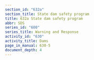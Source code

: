 ```yaml
---
section_id: "632a"
section_title: State dam safety program
title: 632a State dam safety program
abbr: SDS
series_id: "600"
series_title: Warning and Response
activity_id: "630"
activity_title: Dams
page_in_manual: 630-5
document_depth: 4
---
```

